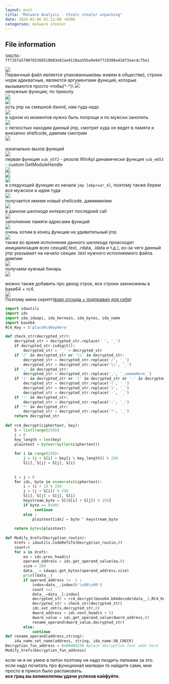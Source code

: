 ```yaml
---
layout: post
title: "Malware Analysis - Stealc stealer unpacking"
date: 2024-02-06 01:12:00 +0300
categories: malware stealer 
---
```


## File information

`SHA256: ff7167a57007b5368518b03e82ae9110aa55ba9e947719308a416f3aecdc75e1`

![](/images/stealc_unpacking/vt.png)\
Первичный файл является упакованным(мы живем в обществе), строки норм адекватные, являются аргументами функций, которые вызываются просто чтобы(^-^)\ 
![](/images/stealc_unpacking/1.png)\
ненужные функции, по приколу\
![](/images/stealc_unpacking/2.png)\
![](/images/stealc_unpacking/3.png)\
есть jmp на смешной dword, нам туда надо\
![](/images/stealc_unpacking/4.png)\
в одном из моментов нужно быть попроще и по мужски занопить\
![](/images/stealc_unpacking/5.png)\
с легкостью находим данный jmp, смотрит куда он ведет в памяти и внезапно shellcode, дампим смотрим\
![](/images/stealc_unpacking/6.png)\
\
изначально вызов функций\
![](/images/stealc_unpacking/7.png)\
первая функция `sub_e5f2` - резолв WinApi динамически
функция `sub_e653` - custom GetModuleHandle\
![](/images/stealc_unpacking/8.png)\
![](/images/stealc_unpacking/9.png)\
![](/images/stealc_unpacking/10.png)\
в следующей функции из начала `jmp [ebp+var_4]`, поэтому также берем все мужское и идем туда\
![](/images/stealc_unpacking/11.png)\
получается имеем новый shellcode. даммммпим\
![](/images/stealc_unpacking/12.png)\
в данном шеллкоде интересует последний call\
![](/images/stealc_unpacking/13.png)\
заполнение памяти адресами функций\
![](/images/stealc_unpacking/14.png)\
очень хотим в конец функции на удивительный jmp\
![](/images/stealc_unpacking/15.png)\
также во время исполнения данного шеллкода происходит инициализация всех секций(.text, .rdata, .idata и т.д.), из-за чего данный jmp указывает на начало секции .text нужного исполняемого файла. дампим\
![](/images/stealc_unpacking/17.png)\
получаем нужный бинарь\
![](/images/stealc_unpacking/18.png)

можно также добавить про декод строк, все строки заенкожены в base64 + rc4.\
![](/images/stealc_unpacking/19.png)\
Поэтому мини скрипт([взял отсюда + подправил для себя](https://mssplab.github.io/threat-hunting/2023/11/09/malware-analysis-stealc-1.html))
```python
import idautils  
import idc  
import ida_idaapi, ida_kernwin, ida_bytes, ida_name
import base64  
RC4_Key = b'placeRc4KeyHere'

def check_str(decrypted_str):
    decrypted_str = decrypted_str.replace(' ', '_')
    if decrypted_str.isdigit():
        decrypted_str = '_' + decrypted_str
    if '/' in decrypted_str or '\\' in decrypted_str:
        decrypted_str = decrypted_str.replace('/', '_')
        decrypted_str = decrypted_str.replace('\\', '_')
    if ',' in decrypted_str:
        decrypted_str = decrypted_str.replace(',', '_commaHere_')
    if '(' in decrypted_str or ')' in decrypted_str or '-' in decrypted_str:
        decrypted_str = decrypted_str.replace('(', '_')
        decrypted_str = decrypted_str.replace(')', '_')
        decrypted_str = decrypted_str.replace('-', '_')
    if ':' in decrypted_str:
        decrypted_str = decrypted_str.replace(':', '_')
    if '*' in decrypted_str:
        decrypted_str = decrypted_str.replace('*', '_')
    return decrypted_str
    
def rc4_decrypt(ciphertext, key):  
    S = list(range(256))  
    j = 0  
    key_length = len(key)  
    plaintext = bytearray(len(ciphertext))  
  
    for i in range(256):  
        j = (j + S[i] + key[i % key_length]) % 256  
        S[i], S[j] = S[j], S[i]  
  
  
    i = j = 0  
    for idx, byte in enumerate(ciphertext):  
        i = (i + 1) % 256  
        j = (j + S[i]) % 256  
        S[i], S[j] = S[j], S[i]  
        keystream_byte = S[(S[i] + S[j]) % 256]  
        if byte == 0x00:
             continue  
        else :  
            plaintext[idx] = byte ^ keystream_byte  
  
    return bytes(plaintext)  
      
def Modify_Xrefs(Decryption_routin):  
    Xrefs = idautils.CodeRefsTo(Decryption_routin,0)  
    count=0  
    for x in Xrefs:  
        ea = idc.prev_head(x)    
        operand_address = idc.get_operand_value(ea,0)
        size = 200  
        data__ = idaapi.get_bytes(operand_address,size)
        print(data__)
        if operand_address != -1 :  
            index=data__.index(b'\x00\x00')  
            count +=1  
            data__=data__[:index]
            decrypted_str = rc4_decrypt(base64.b64decode(data__),RC4_Key).decode('utf-8',errors='ignore')
            decrypted_str = check_str(decrypted_str)
            idc.set_cmt(x,decrypted_str,0)  
            dword_address = idc.next_head(x + 5)
            dword_value = idc.get_operand_value(dword_address,0)
            rename_operand(dword_value,decrypted_str)
        else:
            continue  
def rename_operand(address,string):  
    ida_name.set_name(address, string, ida_name.SN_CHECK)  
Decryption_fun_address = 0x00404250 #place decryption func addr here  
Modify_Xrefs(Decryption_fun_address)
```
если че я не умею в питон поэтому не надо пиздить палками за это.
если надо почитать про функционал малвари то найдите сами, мне просто в прикол было распаковать.
\
**все грац вы великолепны удачи успехов кайфуйте.**

